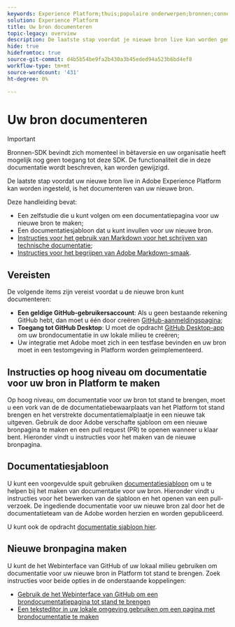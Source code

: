 ```yaml
---
keywords: Experience Platform;thuis;populaire onderwerpen;bronnen;connectors;bronconnectors;bronnen sdk;sdk;SDK
solution: Experience Platform
title: Uw bron documenteren
topic-legacy: overview
description: De laatste stap voordat je nieuwe bron live kan worden gemaakt in Adobe Experience Platform is het documenteren van je nieuwe bron.
hide: true
hidefromtoc: true
source-git-commit: d4b5b54be9fa2b430a3b45eded94a523b6bd4ef8
workflow-type: tm+mt
source-wordcount: '431'
ht-degree: 0%

---
```


# Uw bron documenteren

>[!IMPORTANT]
>
>Bronnen-SDK bevindt zich momenteel in bètaversie en uw organisatie heeft mogelijk nog geen toegang tot deze SDK. De functionaliteit die in deze documentatie wordt beschreven, kan worden gewijzigd.

De laatste stap voordat uw nieuwe bron live in Adobe Experience Platform kan worden ingesteld, is het documenteren van uw nieuwe bron.

Deze handleiding bevat:

* Een zelfstudie die u kunt volgen om een documentatiepagina voor uw nieuwe bron te maken;
* Een documentatiesjabloon dat u kunt invullen voor uw nieuwe bron.
* [Instructies voor het gebruik van Markdown voor het schrijven van technische documentatie](https://experienceleague.adobe.com/docs/contributor/contributor-guide/writing-essentials/markdown.html?lang=en);
* [Instructies voor het begrijpen van Adobe Markdown-smaak](https://experienceleague.adobe.com/docs/contributor/contributor-guide/writing-essentials/markdown.html?lang=en#custom-markdown-extensions).

## Vereisten

De volgende items zijn vereist voordat u de nieuwe bron kunt documenteren:

* **Een geldige GitHub-gebruikersaccount**: Als u geen bestaande rekening GitHub hebt, dan moet u één door creëren [GitHub-aanmeldingspagina](https://github.com/);
* **Toegang tot GitHub Desktop**: U moet de opdracht [GitHub Desktop-app](https://desktop.github.com/) om uw brondocumentatie in uw lokale milieu te creëren;
* Uw integratie met Adobe moet zich in een testfase bevinden en uw bron moet in een testomgeving in Platform worden geïmplementeerd.

## Instructies op hoog niveau om documentatie voor uw bron in Platform te maken

Op hoog niveau, om documentatie voor uw bron tot stand te brengen, moet u een vork van de de documentatiebewaarplaats van het Platform tot stand brengen en het verstrekte documentatiemalplaatje in een nieuwe tak uitgeven. Gebruik de door Adobe verschafte sjabloon om een nieuwe bronpagina te maken en een pull request (PR) te openen wanneer u klaar bent. Hieronder vindt u instructies voor het maken van de nieuwe bronpagina.

## Documentatiesjabloon

U kunt een voorgevulde spuit gebruiken [documentatiesjabloon](./template.md) om u te helpen bij het maken van documentatie voor uw bron. Hieronder vindt u instructies voor het bewerken van de sjabloon en het openen van een pull-verzoek. De ingediende documentatie voor uw nieuwe bron zal door het de documentatieteam van de Adobe worden herzien en worden gepubliceerd.

U kunt ook de opdracht [documentatie sjabloon hier](../assets/template.zip).

## Nieuwe bronpagina maken

U kunt de het Webinterface van GitHub of uw lokaal milieu gebruiken om documentatie voor uw nieuwe bron in Platform tot stand te brengen. Zoek instructies voor beide opties in de onderstaande koppelingen:

* [Gebruik de het Webinterface van GitHub om een brondocumentatiepagina tot stand te brengen](./github.md)
* [Een teksteditor in uw lokale omgeving gebruiken om een pagina met brondocumentatie te maken](./text-editor.md)